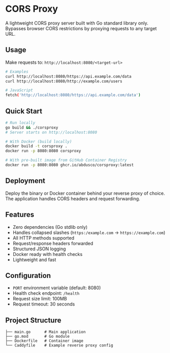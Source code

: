 # CORS Proxy

A lightweight CORS proxy server built with Go standard library only. Bypasses browser CORS restrictions by proxying requests to any target URL.

## Usage

Make requests to: `http://localhost:8080/<target-url>`

```bash
# Examples
curl http://localhost:8080/https://api.example.com/data
curl http://localhost:8080/http://example.com/users

# JavaScript
fetch('http://localhost:8080/https://api.example.com/data')
```

## Quick Start

```bash
# Run locally
go build && ./corsproxy
# Server starts on http://localhost:8080

# With Docker (build locally)
docker build -t corsproxy .
docker run -p 8080:8080 corsproxy

# With pre-built image from GitHub Container Registry
docker run -p 8080:8080 ghcr.io/abdusco/corsproxy:latest
```

## Deployment

Deploy the binary or Docker container behind your reverse proxy of choice. The application handles CORS headers and request forwarding.

## Features

- Zero dependencies (Go stdlib only)
- Handles collapsed slashes (`https:/example.com` → `https://example.com`)
- All HTTP methods supported
- Request/response headers forwarded
- Structured JSON logging
- Docker ready with health checks
- Lightweight and fast

## Configuration

- `PORT` environment variable (default: 8080)
- Health check endpoint: `/health`
- Request size limit: 100MB
- Request timeout: 30 seconds

## Project Structure

```
├── main.go      # Main application
├── go.mod       # Go module
├── Dockerfile   # Container image
└── Caddyfile    # Example reverse proxy config
```